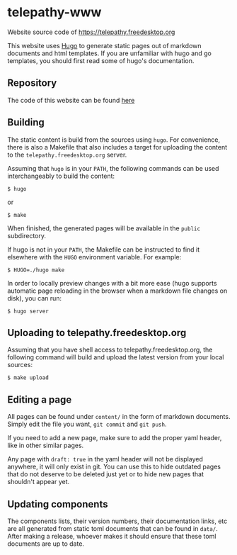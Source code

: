 # telepathy-www

Website source code of https://telepathy.freedesktop.org

This website uses [Hugo](https://www.gohugo.io/) to generate static pages out of markdown documents and html templates. If you are unfamiliar with hugo and go templates, you should first read some of hugo's documentation.

## Repository

The code of this website can be found [here](https://github.com/TelepathyIM/telepathy-www)

## Building

The static content is build from the sources using `hugo`. For convenience, there is also a Makefile that also includes a target for uploading the content to the `telepathy.freedesktop.org` server.

Assuming that `hugo` is in your `PATH`, the following commands can be used interchangeably to build the content:

`$ hugo`

or

`$ make`

When finished, the generated pages will be available in the `public` subdirectory.

If hugo is not in your `PATH`, the Makefile can be instructed to find it elsewhere with the `HUGO` environment variable. For example:

`$ HUGO=./hugo make`

In order to locally preview changes with a bit more ease (hugo supports automatic page reloading in the browser when a markdown file changes on disk), you can run:

`$ hugo server`

## Uploading to telepathy.freedesktop.org

Assuming that you have shell access to telepathy.freedesktop.org, the following command will build and upload the latest version from your local sources:

`$ make upload`

## Editing a page

All pages can be found under `content/` in the form of markdown documents. Simply edit the file you want, `git commit` and `git push`.

If you need to add a new page, make sure to add the proper yaml header, like in other similar pages.

Any page with `draft: true` in the yaml header will not be displayed anywhere, it will only exist in git. You can use this to hide outdated pages that do not deserve to be deleted just yet or to hide new pages that shouldn't appear yet.

## Updating components

The components lists, their version numbers, their documentation links, etc are all generated from static toml documents that can be found in `data/`. After making a release, whoever makes it should ensure that these toml documents are up to date.
